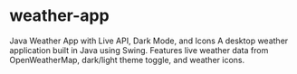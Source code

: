 # weather-app
Java Weather App with Live API, Dark Mode, and Icons A desktop weather application built in Java using Swing. Features live weather data from OpenWeatherMap, dark/light theme toggle, and weather icons.
